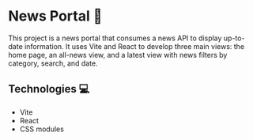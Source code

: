 # News Portal 📰

This project is a news portal that consumes a news API to display up-to-date information. It uses Vite and React to develop three main views: the home page, an all-news view, and a latest view with news filters by category, search, and date.


## Technologies 💻

* Vite
* React
* CSS modules
